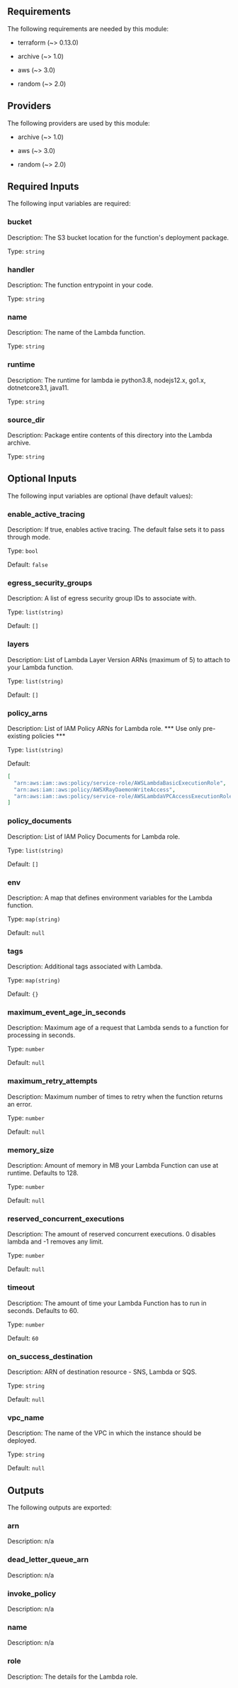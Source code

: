 ## Requirements

The following requirements are needed by this module:

- terraform (~> 0.13.0)

- archive (~> 1.0)

- aws (~> 3.0)

- random (~> 2.0)

## Providers

The following providers are used by this module:

- archive (~> 1.0)

- aws (~> 3.0)

- random (~> 2.0)

## Required Inputs

The following input variables are required:

### bucket

Description: The S3 bucket location for the function's deployment package.

Type: `string`

### handler

Description: The function entrypoint in your code.

Type: `string`

### name

Description: The name of the Lambda function.

Type: `string`

### runtime

Description: The runtime for lambda ie python3.8, nodejs12.x, go1.x, dotnetcore3.1, java11.

Type: `string`

### source\_dir

Description: Package entire contents of this directory into the Lambda archive.

Type: `string`

## Optional Inputs

The following input variables are optional (have default values):

### enable\_active\_tracing

Description: If true, enables active tracing. The default false sets it to pass through mode.

Type: `bool`

Default: `false`

### egress\_security\_groups

Description: A list of egress security group IDs to associate with.

Type: `list(string)`

Default: `[]`

### layers

Description: List of Lambda Layer Version ARNs (maximum of 5) to attach to your Lambda function.

Type: `list(string)`

Default: `[]`

### policy\_arns

Description: List of IAM Policy ARNs for Lambda role.  \*\*\* Use only pre-existing policies \*\*\*

Type: `list(string)`

Default:

```json
[
  "arn:aws:iam::aws:policy/service-role/AWSLambdaBasicExecutionRole",
  "arn:aws:iam::aws:policy/AWSXRayDaemonWriteAccess",
  "arn:aws:iam::aws:policy/service-role/AWSLambdaVPCAccessExecutionRole"
]
```

### policy\_documents

Description: List of IAM Policy Documents for Lambda role.

Type: `list(string)`

Default: `[]`

### env

Description: A map that defines environment variables for the Lambda function.

Type: `map(string)`

Default: `null`

### tags

Description: Additional tags associated with Lambda.

Type: `map(string)`

Default: `{}`

### maximum\_event\_age\_in\_seconds

Description: Maximum age of a request that Lambda sends to a function for processing in seconds.

Type: `number`

Default: `null`

### maximum\_retry\_attempts

Description: Maximum number of times to retry when the function returns an error.

Type: `number`

Default: `null`

### memory\_size

Description: Amount of memory in MB your Lambda Function can use at runtime. Defaults to 128.

Type: `number`

Default: `null`

### reserved\_concurrent\_executions

Description: The amount of reserved concurrent executions. 0 disables lambda and -1 removes any limit.

Type: `number`

Default: `null`

### timeout

Description: The amount of time your Lambda Function has to run in seconds. Defaults to 60.

Type: `number`

Default: `60`

### on\_success\_destination

Description: ARN of destination resource - SNS, Lambda or SQS.

Type: `string`

Default: `null`

### vpc\_name

Description: The name of the VPC in which the instance should be deployed.

Type: `string`

Default: `null`

## Outputs

The following outputs are exported:

### arn

Description: n/a

### dead\_letter\_queue\_arn

Description: n/a

### invoke\_policy

Description: n/a

### name

Description: n/a

### role

Description: The details for the Lambda role.

